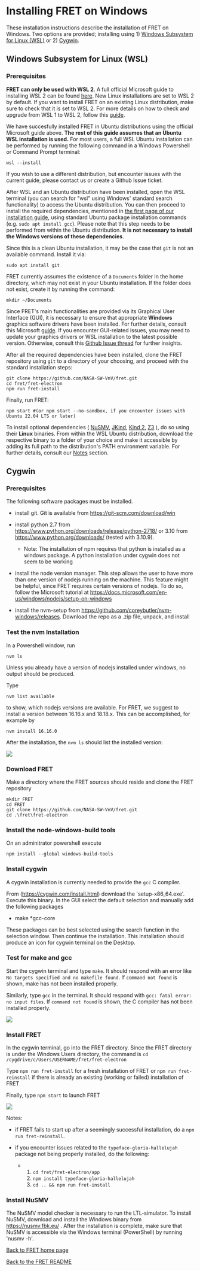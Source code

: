 # Installing FRET on Windows

These installation instructions describe the installation of FRET
on Windows. Two options are provided; installing using 1) [Windows Subsystem for Linux (WSL)](#windows-subsystem-for-linux-wsl) or 2) [Cygwin](#cygwin).

## Windows Subsystem for Linux (WSL)

### Prerequisites

**FRET can only be used with WSL 2**. A full official Microsoft guide to installing WSL 2 can be found [here](https://learn.microsoft.com/en-us/windows/wsl/install). New Linux installations are set to WSL 2 by default. If you want to install FRET on an existing Linux distribution, make sure to check that it is set to WSL 2. For more details on how to check and upgrade from WSL 1 to WSL 2, follow this [guide](https://learn.microsoft.com/en-us/windows/wsl/install#upgrade-version-from-wsl-1-to-wsl-2).

We have succesfully installed FRET in Ubuntu distributions using the official Microsoft guide above. **The rest of this guide assumes that an Ubuntu WSL installation is used.** For most users, a full WSL Ubuntu installation can be performed by running the following command in a Windows Powershell or Command Prompt terminal:

```
wsl --install
```

If you wish to use a different distribution, but encounter issues with the current guide, please contact us or create a Github Issue ticket.

After WSL and an Ubuntu distribution have been installed, open the WSL terminal (you can search for "wsl" using Windows' standard search functionality) to access the Ubuntu distribution. You can then proceed to install the required dependencies, mentioned in [the first page of our installation guide](installationInstructions.md#dependencies), using standard Ubuntu package installation commands (e.g. `sudo apt install gcc`). Please note that this step needs to be performed from within the Ubuntu distribution. **It is not necessary to install the Windows versions of these dependencies**.

Since this is a clean Ubuntu installation, it may be the case that `git` is not an available command. Install it via:

```
sudo apt install git
```

FRET currently assumes the existence of a `Documents` folder in the home directory, which may not exist in your Ubuntu installation. If the folder does not exist, create it by running the command:

```
mkdir ~/Documents
```

Since FRET's main functionalities are provided via its Graphical User Interface (GUI), it is necessary to ensure that appropriate **Windows** graphics software drivers have been installed. For further details, consult this Microsoft [guide](https://learn.microsoft.com/en-us/windows/wsl/tutorials/gui-apps). If you encounter GUI-related issues, you may need to update your graphics drivers or WSL installation to the latest possible version. Otherwise, consult this [Github Issue thread](https://github.com/microsoft/wslg/issues/1148) for further insights.

After all the required dependencies have been installed, clone the FRET repository using `git` to a directory of your choosing, and proceed with the standard installation steps:

```
git clone https://github.com/NASA-SW-VnV/fret.git
cd fret/fret-electron
npm run fret-install
```
Finally, run FRET:

```
npm start #(or npm start --no-sandbox, if you encounter issues with Ubuntu 22.04 LTS or later)
```

To install optional dependencies ( [NuSMV](http://nusmv.fbk.eu/),
 [JKind](https://github.com/andrewkatis/jkind-1/releases/latest),
 [Kind 2](https://github.com/kind2-mc/kind2/blob/develop/README.rst),
 [Z3](https://github.com/Z3Prover/z3/releases) ), do so using their **Linux** binaries. From within the WSL Ubuntu distribution, download the respective binary to a folder of your choice and make it accessible by adding its full path to the distribution's PATH environment variable. For further details, consult our [Notes](installationInstructions.md#notes) section.

## Cygwin

### Prerequisites

The following software packages must be installed.

* install git.
  Git is available from https://git-scm.com/download/win

* install python 2.7 from https://www.python.org/downloads/release/python-2718/ or 3.10 from https://www.python.org/downloads/ (tested with 3.10.9).

  * Note: The installation of npm requires that python is installed as a windows package. A python installation under cygwin does not seem to be working


* install the node version manager. This step allows the user to have more than one version of nodejs running on the machine. This feature might be helpful, since FRET requires certain versions of nodejs.
To do so, follow the Microsoft tutorial at https://docs.microsoft.com/en-us/windows/nodejs/setup-on-windows

* install the nvm-setup from https://github.com/coreybutler/nvm-windows/releases. Download the repo as a .zip file, unpack, and install

### Test the nvm Installation

In a Powershell window, run 
```
nvm ls
```
Unless you already have a version of nodejs installed under windows, no output should be produced.

Type 
```
nvm list available
```
to show, which nodejs versions are available.
For FRET, we suggest to install a version between 16.16.x and 18.18.x.
This can be accomplished, for example by 

```
nvm install 16.16.0
````

After the installation, the `nvm ls` should list the installed version:

<img src="../screen_shots/nvm_installed_nodejs.png">

### Download FRET

Make a directory where the FRET sources should reside and clone the
FRET repository
```
mkdir FRET
cd FRET
git clone https://github.com/NASA-SW-VnV/fret.git
cd .\fret\fret-electron
```

### Install the node-windows-build tools

On an adminitrator powershell execute

```npm install --global windows-build-tools```

### Install cygwin

A cygwin installation is currently needed to provide the `gcc` C compiler.

From (https://cygwin.com/install.html) download the `setup-x86_64.exe'.
Execute this binary.
In the GUI select the default selection and manually add the following
packages

* make
*gcc-core

These packages can be best selected using the search function in the selection window. Then continue the installation.
This installation should produce an icon for cygwin terminal on the Desktop.

### Test for make and gcc

Start the cygwin terminal and type `make`.
It should respond with an error like
`No targets specified and no makefile found`.
If `command not found` is shown, make has not been installed properly.

Similarly, type `gcc` in the terminal.
It should respond with `gcc: fatal error: no input files`.
If `command not found` is shown, the C compiler has not been installed properly.

<img src="../screen_shots/cygwin_test_prerequisites.png">

### Install FRET

In the cygwin terminal, go into the FRET directory. Since the FRET 
directory is under the Windows Users directory, the command is
`cd /cygdrive/c/Users/USERNAME/fret/fret-electron`

Type `npm run fret-install` for a fresh installation of FRET or
`npm run fret-reinstall` if there is already an existing (working or
failed) installation of FRET

Finally, type `npm start` to launch FRET


<img src="../screen_shots/fret-on-windows.png">


Notes:

* if FRET fails to start up after a seemingly successful installation,
do a `npm run fret-reinstall`.

* if you encounter issues related to the `typeface-gloria-hallelujah` package not being properly installed, do the following:
  - 1. `cd fret/fret-electron/app`
    2. `npm install typeface-gloria-hallelujah`
    3. `cd .. && npm run fret-install`

### Install NuSMV 

The NuSMV model checker is necessary to run the LTL-simulator. To install NuSMV, download and install the Windows binary from https://nusmv.fbk.eu/ . After the installation is complete, make sure that NuSMV is accessible via the Windows terminal (PowerShell) by running 'nusmv -h'.


[Back to FRET home page](../userManual.md)

[Back to the FRET README](../../../../README.md)